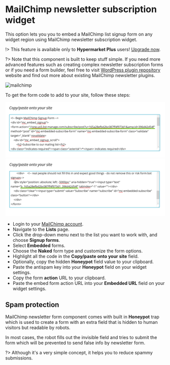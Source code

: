 # MailChimp newsletter subscription widget

This option lets you you to embed a MailChimp list signup form on any widget region using MailChimp newsletter subscription widget.

!> This feature is available only to **Hypermarket Plus** users! [Upgrade now](https://www.mypreview.one).

?> Note that this component is built to keep stuff simple. If you need more advanced features such as creating complex newsletter subscription forms or if you need a form builder, feel free to visit [WordPress plugin repository](https://wordpress.org/plugins/search/mailchimp) website and find out more about existing MailChimp newsletter plugins.

![mailchimp](https://i.gyazo.com/7d82b13d2068c90fa4ea58f386840a09.png)

To get the form code to add to your site, follow these steps:

![MailChimp forml](img/mailchimp-form-action.png)
![MailChimp form honeypot](img/mailchimp-form-honeypot.png)

* Login to your [MailChimp account](https://login.mailchimp.com).
* Navigate to the **Lists** page.
* Click the drop-down menu next to the list you want to work with, and choose **Signup forms**.
* Select **Embedded** forms.
* Choose the **Naked** form type and customize the form options.
* Highlight all the code in the **Copy/paste onto your site** field.
* Optionally, copy the hidden **Honeypot** field value to your clipboard.
* Paste the antispam key into your **Honeypot** field on your widget settings.
* Copy the form **action** URL to your clipboard.
* Paste the embed form action URL into your **Embedded URL** field on your widget settings.

## Spam protection

MailChimp newsletter form component comes with built in **Honeypot** trap which is used to create a form with an extra field that is hidden to human visitors but readable by robots.

In most cases, the robot fills out the invisible field and tries to submit the form which will be prevented to send false info by newsletter form.

?> Although it's a very simple concept, it helps you to reduce spammy submissions.
